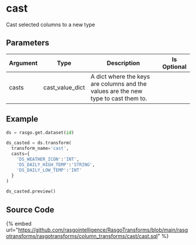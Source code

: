 

# cast

Cast selected columns to a new type


## Parameters

| Argument |      Type       |                                    Description                                     | Is Optional |
| -------- | --------------- | ---------------------------------------------------------------------------------- | ----------- |
| casts    | cast_value_dict | A dict where the keys are columns and the values are the new type to cast them to. |             |


## Example









```python
ds = rasgo.get.dataset(id)

ds_casted = ds.transform(
  transform_name='cast',
  casts={
    'DS_WEATHER_ICON':'INT',
    'DS_DAILY_HIGH_TEMP':'STRING',
    'DS_DAILY_LOW_TEMP':'INT'
  }
)

ds_casted.preview()

```



## Source Code

{% embed url="https://github.com/rasgointelligence/RasgoTransforms/blob/main/rasgotransforms/rasgotransforms/column_transforms/cast/cast.sql" %}

